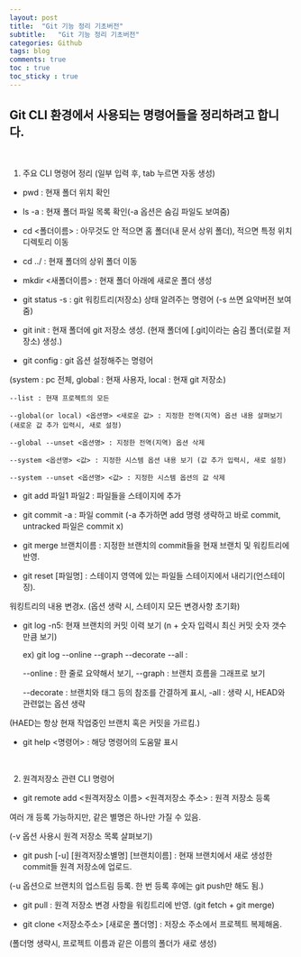 ```yaml
---
layout: post
title:  "Git 기능 정리 기초버전"
subtitle:   "Git 기능 정리 기초버전"
categories: Github
tags: blog
comments: true
toc : true
toc_sticky : true
---
```


## Git CLI 환경에서 사용되는 명령어들을 정리하려고 합니다.

<br/>

1. 주요 CLI 명령어 정리 (일부 입력 후, tab 누르면 자동 생성)

- pwd : 현재 폴더 위치 확인

- ls -a : 현재 폴더 파일 목록 확인(-a 옵션은 숨김 파일도 보여줌)

- cd <폴더이름> : 아무것도 안 적으면 홈 폴더(내 문서 상위 폴더), 적으면 특정 위치 디렉토리 이동

- cd ../ : 현재 폴더의 상위 폴더 이동

- mkdir <새폴더이름> : 현재 폴더 아래에 새로운 폴더 생성

- git status -s : git 워킹트리(저장소) 상태 알려주는 명령어 (-s 쓰면 요약버전 보여줌)

- git init : 현재 폴더에 git 저장소 생성. (현재 폴더에 [.git]이라는 숨김 폴더(로컬 저장소) 생성.)

- git config : git 옵션 설정해주는 명령어 

(system : pc 전체, global : 현재 사용자, local : 현재 git 저장소)

    --list : 현재 프로젝트의 모든 

    --global(or local) <옵션명> <새로운 값> : 지정한 전역(지역) 옵션 내용 살펴보기 (새로운 값 추가 입력시, 새로 설정)

    --global --unset <옵션명> : 지정한 전역(지역) 옵션 삭제

    --system <옵션명> <값> : 지정한 시스템 옵션 내용 보기 (값 추가 입력시, 새로 설정)

    --system --unset <옵션명> <값> : 지정한 시스템 옵션의 값 삭제

- git add 파일1 파일2 : 파일들을 스테이지에 추가

- git commit -a : 파일 commit (-a 추가하면 add 명령 생략하고 바로 commit, untracked 파일은 commit x)

- git merge 브랜치이름 : 지정한 브랜치의 commit들을 현재 브랜치 및 워킹트리에 반영.

- git reset [파일명] : 스테이지 영역에 있는 파일들 스테이지에서 내리기(언스테이징).

워킹트리의 내용 변경x. (옵션 생략 시, 스테이지 모든 변경사항 초기화)

- git log -n5: 현재 브랜치의 커밋 이력 보기 (n + 숫자 입력시 최신 커밋 숫자 갯수만큼 보기)

    ex) git log --online --graph --decorate --all : 

    --online : 한 줄로 요약해서 보기, --graph : 브랜치 흐름을 그래프로 보기

    --decorate : 브랜치와 태그 등의 참조를 간결하게 표시, -all : 생략 시, HEAD와 관련없는 옵션 생략

(HAED는 항상 현재 작업중인 브랜치 혹은 커밋을 가르킴.)

- git help <명령어> : 해당 명령어의 도움말 표시

<br/>

2. 원격저장소 관련 CLI 명령어

- git remote add <원격저장소 이름> <원격저장소 주소> : 원격 저장소 등록

여러 개 등록 가능하지만, 같은 별명은 하나만 가질 수 있음.

(-v 옵션 사용시 원격 저장소 목록 살펴보기)

- git push [-u] [원격저장소별명] [브랜치이름] : 현재 브랜치에서 새로 생성한 commit들 원격 저장소에 업로드.

(-u 옵션으로 브랜치의 업스트림 등록. 한 번 등록 후에는 git push만 해도 됨.)

- git pull : 원격 저장소 변경 사항을 워킹트리에 반영. (git fetch + git merge)

- git clone <저장소주소> [새로운 폴더명] : 저장소 주소에서 프로젝트 복제해옴. 

(폴더명 생략시, 프로젝트 이름과 같은 이름의 폴더가 새로 생성)